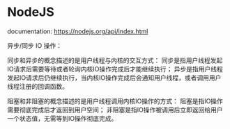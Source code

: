 # NodeJS

documentation: https://nodejs.org/api/index.html


异步/同步 IO 操作：

同步和异步的概念描述的是用户线程与内核的交互方式：
同步是指用户线程发起IO请求后需要等待或者轮询内核IO操作完成后才能继续执行；
异步是指用户线程发起IO请求后仍继续执行，当内核IO操作完成后会通知用户线程，或者调用用户线程注册的回调函数。

阻塞和非阻塞的概念描述的是用户线程调用内核IO操作的方式：
阻塞是指IO操作需要彻底完成后才返回到用户空间；
非阻塞是指IO操作被调用后立即返回给用户一个状态值，无需等到IO操作彻底完成。
